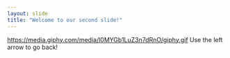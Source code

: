 ```yaml
---
layout: slide
title: "Welcome to our second slide!"
---
```

https://media.giphy.com/media/l0MYGb1LuZ3n7dRnO/giphy.gif
Use the left arrow to go back!

